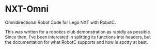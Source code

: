 NXT-Omni
========

Omnidirectional Robot Code for Lego NXT with RobotC.


This was written for a robotics club demonstration as rapidly as possible. Since then, I've been interested in splitting its functions into headers, but the documentation for what RobotC supports and how is spotty at best.
